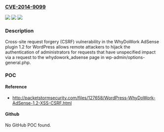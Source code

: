 ### [CVE-2014-9099](https://cve.mitre.org/cgi-bin/cvename.cgi?name=CVE-2014-9099)
![](https://img.shields.io/static/v1?label=Product&message=n%2Fa&color=blue)
![](https://img.shields.io/static/v1?label=Version&message=n%2Fa&color=blue)
![](https://img.shields.io/static/v1?label=Vulnerability&message=n%2Fa&color=brighgreen)

### Description

Cross-site request forgery (CSRF) vulnerability in the WhyDoWork AdSense plugin 1.2 for WordPress allows remote attackers to hijack the authentication of administrators for requests that have unspecified impact via a request to the whydowork_adsense page in wp-admin/options-general.php.

### POC

#### Reference
- http://packetstormsecurity.com/files/127658/WordPress-WhyDoWork-AdSense-1.2-XSS-CSRF.html

#### Github
No GitHub POC found.

